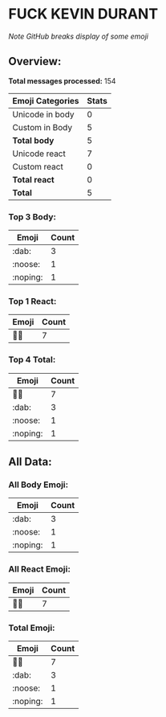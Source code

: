 # FUCK KEVIN DURANT

*Note GitHub breaks display of some emoji*

## Overview:

**Total messages processed:** 154

Emoji Categories | Stats
-------|--------
Unicode in body | 0
Custom in Body | 5
**Total body** | 5
Unicode react | 7
Custom react | 0
**Total react** | 0
**Total** | 5

### Top 3 Body:

Emoji | Count
-------|--------
:dab: | 3
:noose: | 1
:noping: | 1

### Top 1 React:

Emoji | Count
-------|--------
🏳️‍🌈 | 7

### Top 4 Total:

Emoji | Count
-------|--------
🏳️‍🌈 | 7
:dab: | 3
:noose: | 1
:noping: | 1

## All Data:

### All Body Emoji:

Emoji | Count
-------|--------
:dab: | 3
:noose: | 1
:noping: | 1

### All React Emoji:

Emoji | Count
-------|--------
🏳️‍🌈 | 7

### Total Emoji:

Emoji | Count
-------|--------
🏳️‍🌈 | 7
:dab: | 3
:noose: | 1
:noping: | 1

